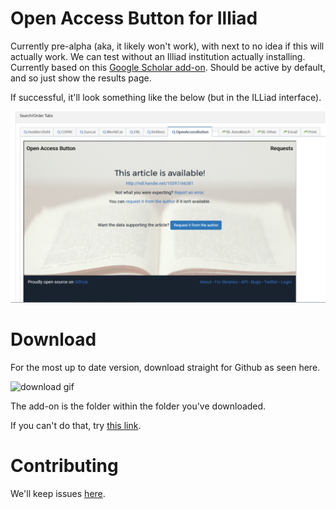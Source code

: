 # Open Access Button for Illiad

Currently pre-alpha (aka, it likely won't work), with next to no idea if this will actually work. We can test without an Illiad institution actually installing. Currently based on this [Google Scholar add-on](https://prometheus.atlas-sys.com/display/ILLiadAddons/*ILLiad+Google+Scholar+Search+Addon). Should be active by default, and so just show the results page.

If successful, it'll look something like the below (but in the ILLiad interface).

![fingers crossed!](https://github.com/OAButton/Open-Access-Button-for-Illiad/blob/master/if_all_is_well.png?raw=true)

# Download

For the most up to date version, download straight for Github as seen here.

![download gif](http://recordit.co/bBXNOGmkMk.gif)

The add-on is the folder within the folder you've downloaded.

If you can't do that, try [this link](https://www.dropbox.com/sh/3clxn8ydqxg7uxf/AACWkkGZGJdsdQ92OOMDkiUPa?dl=0).

# Contributing

We'll keep issues [here](https://github.com/OAButton/discussion/issues).
